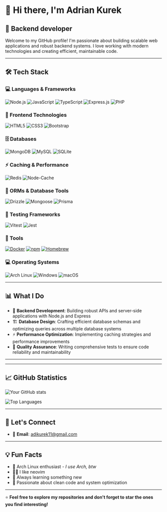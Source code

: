# 👋 Hi there, I'm Adrian Kurek

## 🚀 Backend developer 

Welcome to my GitHub profile! I'm passionate about building scalable web applications and robust backend systems. I love working with modern technologies and creating efficient, maintainable code.

---

## 🛠️ Tech Stack

### 💻 Languages & Frameworks
![Node.js](https://img.shields.io/badge/Node.js-339933?style=for-the-badge&logo=nodedotjs&logoColor=white)
![JavaScript](https://img.shields.io/badge/JavaScript-F7DF1E?style=for-the-badge&logo=javascript&logoColor=black)
![TypeScript](https://img.shields.io/badge/TypeScript-007ACC?style=for-the-badge&logo=typescript&logoColor=white)
![Express.js](https://img.shields.io/badge/Express.js-000000?style=for-the-badge&logo=express&logoColor=white)
![PHP](https://img.shields.io/badge/PHP-777BB4?style=for-the-badge&logo=php&logoColor=white)

### 🎨 Frontend Technologies
![HTML5](https://img.shields.io/badge/HTML5-E34F26?style=for-the-badge&logo=html5&logoColor=white)
![CSS3](https://img.shields.io/badge/CSS3-1572B6?style=for-the-badge&logo=css3&logoColor=white)
![Bootstrap](https://img.shields.io/badge/Bootstrap-563D7C?style=for-the-badge&logo=bootstrap&logoColor=white)

### 🗄️ Databases
![MongoDB](https://img.shields.io/badge/MongoDB-4EA94B?style=for-the-badge&logo=mongodb&logoColor=white)
![MySQL](https://img.shields.io/badge/MySQL-4479A1?style=for-the-badge&logo=mysql&logoColor=white)
![SQLite](https://img.shields.io/badge/SQLite-07405E?style=for-the-badge&logo=sqlite&logoColor=white)

### ⚡ Caching & Performance
![Redis](https://img.shields.io/badge/Redis-DC382D?style=for-the-badge&logo=redis&logoColor=white)
![Node-Cache](https://img.shields.io/badge/Node--Cache-339933?style=for-the-badge&logo=nodedotjs&logoColor=white)

### 🔧 ORMs & Database Tools
![Drizzle](https://img.shields.io/badge/Drizzle-C5F74F?style=for-the-badge&logo=drizzle&logoColor=black)
![Mongoose](https://img.shields.io/badge/Mongoose-880000?style=for-the-badge&logo=mongoose&logoColor=white)
![Prisma](https://img.shields.io/badge/Prisma-3982CE?style=for-the-badge&logo=Prisma&logoColor=white)

### 🧪 Testing Frameworks
![Vitest](https://img.shields.io/badge/Vitest-6E9F18?style=for-the-badge&logo=vitest&logoColor=white)
![Jest](https://img.shields.io/badge/Jest-323330?style=for-the-badge&logo=Jest&logoColor=white)

### 🔧 Tools
[![Docker](https://img.shields.io/badge/Docker-2496ED?style=for-the-badge&logo=docker&logoColor=fff)](#)
[![npm](https://img.shields.io/badge/npm-CB3837?style=for-the-badge&logo=npm&logoColor=fff)](#)
[![Homebrew](https://img.shields.io/badge/Homebrew-FBB040?style=for-the-badge&logo=homebrew&logoColor=fff)](#)

### 💻 Operating Systems
![Arch Linux](https://img.shields.io/badge/Arch_Linux-1793D1?style=for-the-badge&logo=arch-linux&logoColor=white)
![Windows](https://img.shields.io/badge/Windows-0078D6?style=for-the-badge&logo=windows&logoColor=white)
![macOS](https://img.shields.io/badge/mac%20os-000000?style=for-the-badge&logo=apple&logoColor=F0F0F0)

---

## 📊 What I Do

- 🔧 **Backend Development**: Building robust APIs and server-side applications with Node.js and Express
- 🏗️ **Database Design**: Crafting efficient database schemas and optimizing queries across multiple database systems
- ⚡ **Performance Optimization**: Implementing caching strategies and performance improvements
- 🧪 **Quality Assurance**: Writing comprehensive tests to ensure code reliability and maintainability

---

---

## 📈 GitHub Statistics

![Your GitHub stats](https://github-readme-stats.vercel.app/api?username=slodkiadrianek&show_icons=true&theme=radical)

![Top Languages](https://github-readme-stats.vercel.app/api/top-langs/?username=slodkiadrianek&layout=compact&theme=radical&hide=html)

---

## 🤝 Let's Connect

- 📧 **Email**: adikurek11@gmail.com
---

## 💡 Fun Facts

- 🐧 Arch Linux enthusiast - *I use Arch, btw*
- 🧑‍💻 I like neovim
- 🎯 Always learning something new
- 🚀 Passionate about clean code and system optimization

---

⭐ **Feel free to explore my repositories and don't forget to star the ones you find interesting!**
